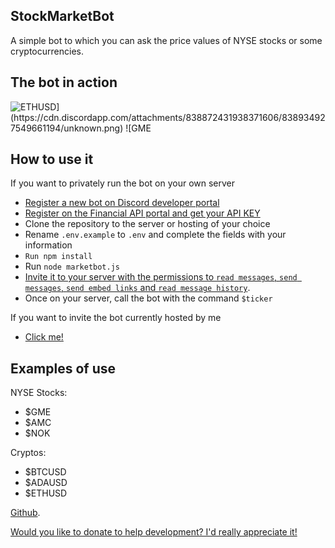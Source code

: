 ## StockMarketBot

A simple bot to which you can ask the price values of NYSE stocks or some cryptocurrencies.

## The bot in action

![$ETHUSD](https://cdn.discordapp.com/attachments/838872431938371606/838934927549661194/unknown.png)
![$GME](https://cdn.discordapp.com/attachments/838872431938371606/838934951918567434/unknown.png)

## How to use it

If you want to privately run the bot on your own server

- [Register a new bot on Discord developer portal](https://discord.com/developers/)
- [Register on the Financial API portal and get your API KEY](https://financialmodelingprep.com/)
- Clone the repository to the server or hosting of your choice
- Rename ```.env.example``` to ```.env``` and complete the fields with your information
- ```Run npm install```
- Run ```node marketbot.js```
- [Invite it to your server with the permissions to ```read messages```, ```send messages```, ```send embed links``` and ```read message history```](https://discordapi.com/permissions.html).
- Once on your server, call the bot with the command ```$ticker```

If you want to invite the bot currently hosted by me

- [Click me!](https://discord.com/oauth2/authorize?client_id=834572514315206736&scope=bot&permissions=84992)

## Examples of use

NYSE Stocks:

- $GME 
- $AMC
- $NOK

Cryptos:

- $BTCUSD
- $ADAUSD
- $ETHUSD


[Github](https://github.com/vipeeerr/Stock-market-discord-bot).

[Would you like to donate to help development? I'd really appreciate it!](https://www.paypal.com/paypalme/lgodoydev)